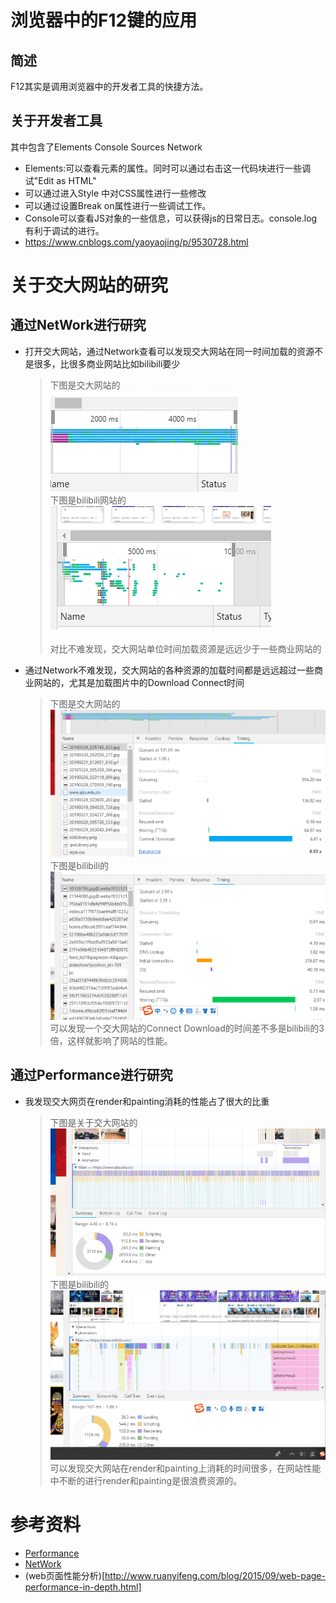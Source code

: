# 浏览器中的F12键的应用
## 简述
F12其实是调用浏览器中的开发者工具的快捷方法。
## 关于开发者工具
其中包含了Elements Console Sources Network
- Elements:可以查看元素的属性。同时可以通过右击这一代码块进行一些调试"Edit as HTML"
- 可以通过进入Style 中对CSS属性进行一些修改
- 可以通过设置Break on属性进行一些调试工作。
- Console可以查看JS对象的一些信息，可以获得js的日常日志。console.log有利于调试的进行。
- https://www.cnblogs.com/yaoyaojing/p/9530728.html
# 关于交大网站的研究
## 通过NetWork进行研究
- 打开交大网站，通过Network查看可以发现交大网站在同一时间加载的资源不是很多，比很多商业网站比如bilibili要少
  > 下图是交大网站的<br/>
  >![ABC](3.png)
  ><br/>
  >下图是bilibili网站的<br/>
  >![ABC](1.png)<br/>
  ><br/>
  >对比不难发现，交大网站单位时间加载资源是远远少于一些商业网站的
- 通过Network不难发现，交大网站的各种资源的加载时间都是远远超过一些商业网站的，尤其是加载图片中的Download Connect时间
  >下图是交大网站的<br/>
  >![ABC](5.png)<br/>
  >下图是bilibili的<br/>
  >![ABC](6.png)
  >可以发现一个交大网站的Connect Download的时间差不多是bilibili的3倍，这样就影响了网站的性能。
## 通过Performance进行研究
- 我发现交大网页在render和painting消耗的性能占了很大的比重
  >下图是关于交大网站的<br/>
  >![ABC](4.png)
  >下图是bilibili的<br/>
  >![ABC](2.png)
  >可以发现交大网站在render和painting上消耗的时间很多，在网站性能中不断的进行render和painting是很浪费资源的。
 # 参考资料
 - [Performance](https://blog.csdn.net/kongduxue/article/details/82017491)
 - [NetWork](https://blog.csdn.net/zengzhenzong/article/details/80446732)
 - (web页面性能分析)[http://www.ruanyifeng.com/blog/2015/09/web-page-performance-in-depth.html]  